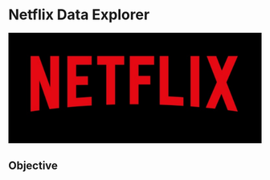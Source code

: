 # Netflix Data Explorer

![Netflix Logo](https://github.com/rishinawani/netflix_sql_project/blob/main/nt.PNG)

## Objective
